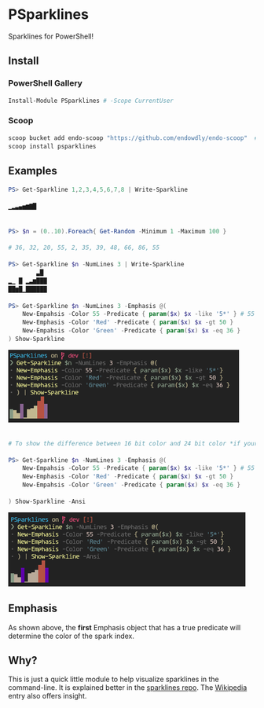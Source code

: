 # PSparklines

Sparklines for PowerShell!

## Install

### PowerShell Gallery

```powershell
Install-Module PSparklines # -Scope CurrentUser
```

### Scoop

```powershell
scoop bucket add endo-scoop "https://github.com/endowdly/endo-scoop"  # Name the bucket whatever you'd like :)
scoop install psparklines
```

## Examples

``` powershell
PS> Get-Sparkline 1,2,3,4,5,6,7,8 | Write-Sparkline

▁▂▃▄▅▆▇█


PS> $n = (0..10).Foreach{ Get-Random -Minimum 1 -Maximum 100 }

# 36, 32, 20, 55, 2, 35, 39, 48, 66, 86, 55

PS> Get-Sparkline $n -NumLines 3 | Write-Sparkline
        ▃█
▂▁ █ ▂▃▆███
██▆█▁██████

PS> Get-Sparkline $n -NumLines 3 -Emphasis @(
    New-Empahsis -Color 55 -Predicate { param($x) $x -like '5*' } # 55 is like a dark magenta
    New-Emphasis -Color 'Red' -Predicate { param($x) $x -gt 50 }
    New-Empahsis -Color 'Green' -Predicate { param($x) $x -eq 36 }
) Show-Sparkline 
```

![Result](./exampleNoAnsi.png)

```powershell

# To show the difference between 16 bit color and 24 bit color *if your console supports VT ANSI commands and 24 bit color*

PS> Get-Sparkline $n -NumLines 3 -Emphasis @(
    New-Empahsis -Color 55 -Predicate { param($x) $x -like '5*' } # 55 is like a dark magenta
    New-Emphasis -Color 'Red' -Predicate { param($x) $x -gt 50 }
    New-Empahsis -Color 'Green' -Predicate { param($x) $x -eq 36 }

) Show-Sparkline -Ansi
```

![Result](./example.png)

## Emphasis

As shown above, the **first** Emphasis object that has a true predicate will determine the color of the spark index. 

## Why?

This is just a quick little module to help visualize sparklines in the command-line.
It is explained better in the [sparklines repo](http://github.com/deeplook/sparklines).
The [Wikipedia](https://en.wikipedia.org/wiki/Sparkline) entry also offers insight.
